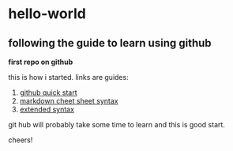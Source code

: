 # hello-world

## following the guide to learn using github

**first repo on github**

this is how i started. links are guides:
1. <a href="https://docs.github.com/en/get-started/quickstart/hello-world" target="_blank">github quick start</a>
2. [markdown cheet sheet syntax](https://www.markdownguide.org/cheat-sheet/)
3. [extended syntax](https://www.markdownguide.org/extended-syntax)

git hub will probably take some time to learn and this is good start.

cheers!
